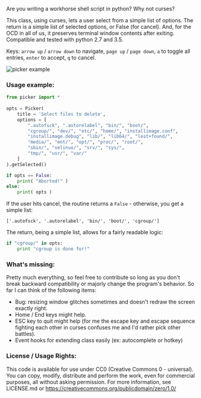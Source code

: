 Are you writing a workhorse shell script in python? Why not curses?

This class, using curses, lets a user select from a simple list of options. The return is a simple list of selected options, or False (for cancel). And, for the OCD in all of us, it preserves terminal window contents after exiting.  Compatible and tested with python 2.7 and 3.5.

Keys: `arrow up` / `arrow down` to navigate, `page up` / `page down`, `a` to toggle all entries, `enter` to accept, `q` to cancel.

![picker example](http://pp19dd.com/wp-content/uploads/2013/11/picker3.png "picker example")


### Usage example:

```python
from picker import *
    
opts = Picker(
    title = 'Select files to delete',
    options = [
        ".autofsck", ".autorelabel", "bin/", "boot/", 
        "cgroup/", "dev/", "etc/", "home/", "installimage.conf",
        "installimage.debug", "lib/", "lib64/", "lost+found/",
        "media/", "mnt/", "opt/", "proc/", "root/",
        "sbin/", "selinux/", "srv/", "sys/",
        "tmp/", "usr/", "var/"
    ]
).getSelected()

if opts == False:
    print( "Aborted!" )
else:
    print( opts )
```

If the user hits cancel, the routine returns a ```False``` - otherwise, you get a simple list:

```['.autofsck', '.autorelabel', 'bin/', 'boot/', 'cgroup/']```

The return, being a simple list, allows for a fairly readable logic:

```python
if "cgroup/" in opts:
	print "cgroup is done for!"
```


### What's missing:

Pretty much everything, so feel free to contribute so long as you don't break backward compatibility or majorly change the program's behavior.  So far I can think of the following items:

* Bug: resizing window glitches sometimes and doesn't redraw the screen exactly right.
* Home / End keys might help.
* ESC key to quit might help (for me the escape key and escape sequence fighting each other in curses confuses me and I'd rather pick other battles).
* Event hooks for extending class easily (ex: autocomplete or hotkey)

### License / Usage Rights:

This code is available for use under CC0 (Creative Commons 0 - universal).  You can copy, modify, distribute and perform the work, even for commercial purposes, all without asking permission.  For more information, see LICENSE.md or https://creativecommons.org/publicdomain/zero/1.0/

